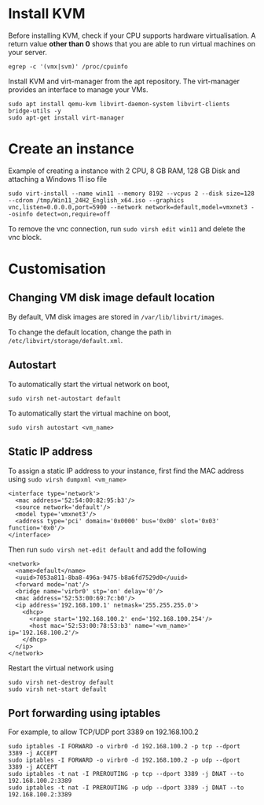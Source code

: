 # Install KVM

Before installing KVM, check if your CPU supports hardware virtualisation. A return value **other than 0** shows that you are able to run virtual machines on your server.

`egrep -c '(vmx|svm)' /proc/cpuinfo`

Install KVM and virt-manager from the apt repository. The virt-manager provides an interface to manage your VMs.

```
sudo apt install qemu-kvm libvirt-daemon-system libvirt-clients bridge-utils -y
sudo apt-get install virt-manager
```

# Create an instance
Example of creating a instance with 2 CPU, 8 GB RAM, 128 GB Disk and attaching a Windows 11 iso file
```
sudo virt-install --name win11 --memory 8192 --vcpus 2 --disk size=128 --cdrom /tmp/Win11_24H2_English_x64.iso --graphics vnc,listen=0.0.0.0,port=5900 --network network=default,model=vmxnet3 --osinfo detect=on,require=off
```

To remove the vnc connection, run `sudo virsh edit win11` and delete the vnc block.

# Customisation

## Changing VM disk image default location

By default, VM disk images are stored in `/var/lib/libvirt/images`.

To change the default location, change the path in `/etc/libvirt/storage/default.xml`.

## Autostart

To automatically start the virtual network on boot,
```
sudo virsh net-autostart default
```

To automatically start the virtual machine on boot,
```
sudo virsh autostart <vm_name>
```

## Static IP address

To assign a static IP address to your instance, first find the MAC address using `sudo virsh dumpxml <vm_name>`

```
<interface type='network'>
  <mac address='52:54:00:82:95:b3'/>
  <source network='default'/>
  <model type='vmxnet3'/>
  <address type='pci' domain='0x0000' bus='0x00' slot='0x03' function='0x0'/>
</interface>
```

Then run `sudo virsh net-edit default` and add the following
```
<network>
  <name>default</name>
  <uuid>7053a811-8ba8-496a-9475-b8a6fd7529d0</uuid>
  <forward mode='nat'/>
  <bridge name='virbr0' stp='on' delay='0'/>
  <mac address='52:53:00:69:7c:b0'/>
  <ip address='192.168.100.1' netmask='255.255.255.0'>
    <dhcp>
      <range start='192.168.100.2' end='192.168.100.254'/>
      <host mac='52:53:00:78:53:b3' name='<vm_name>' ip='192.168.100.2'/>
    </dhcp>
  </ip>
</network>
```

Restart the virtual network using
```
sudo virsh net-destroy default
sudo virsh net-start default
```

## Port forwarding using iptables
For example, to allow TCP/UDP port 3389 on 192.168.100.2
```
sudo iptables -I FORWARD -o virbr0 -d 192.168.100.2 -p tcp --dport 3389 -j ACCEPT
sudo iptables -I FORWARD -o virbr0 -d 192.168.100.2 -p udp --dport 3389 -j ACCEPT
sudo iptables -t nat -I PREROUTING -p tcp --dport 3389 -j DNAT --to 192.168.100.2:3389
sudo iptables -t nat -I PREROUTING -p udp --dport 3389 -j DNAT --to 192.168.100.2:3389
```
